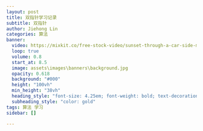 ```yaml
---
layout: post
title: 双指针学习记录
subtitle: 双指针
author: Jiehong Lin
categories: 算法
banner:
  video: https://mixkit.co/free-stock-video/sunset-through-a-car-side-mirror-100228/
  loop: true
  volume: 0.8
  start_at: 8.5
  image: assets\images\banners\background.jpg
  opacity: 0.618
  background: "#000"
  height: "100vh"
  min_height: "38vh"
  heading_style: "font-size: 4.25em; font-weight: bold; text-decoration: underline"
  subheading_style: "color: gold"
tags: 算法 学习
sidebar: []

---
```


